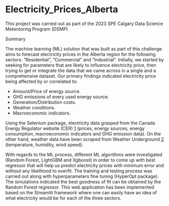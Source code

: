 # Electricity_Prices_Alberta
This project was carried out as part of the 2023 SPE Calgary Data Science Metentoring Program (DSMP)

Summary

  The machine learning (ML) solution that was built as part of this challenge aims to forecast electricity prices in the Alberta region for the following sectors: “Residential”, “Commercial” and “Industrial”.
Initially, we started by seeking for parameters that are likely to influence electricity price, then trying to get or integrate the data that we came across in a single and a comprehensive dataset. Our primary findings indicated electricity price being affected by or correlated to:
-	Amount/Price of energy source.
-	GHG emissions of every used energy source.
-	Generation/Distribution costs.
-	Weather conditions.
-	Macroeconomic indicators.

  Using the Selenium package, electricity data grasped from the Canada Energy Regulator website (CER) [1] (prices, energy sources, energy consumption, macroeconomic indicators and GHG emission data). On the other hand, weather data have been scraped from Weather Underground [2] (temperature, humidity, wind speed).

  With regards to the ML process, different ML algorithms were investigated (Random Forest, LightGBM and Xgboost) in order to come up with best regressor that will help us predict electricity prices with minimum error and without any likelihood to overfit. The training and testing process was carried out along with hyperparameters fine tuning (HyperOpt package). The simulations indicated the best goodness of fit can be obtained by the Random Forest regressor.
 	This web application has been implemented based on the Streamlit framework where one can easily have an idea of what electricity would be for each of the three sectors.

[1]: https://apps.cer-rec.gc.ca/ftrppndc/dflt.aspx?GoCTemplateCulture=en-CA

[2]: https://www.wunderground.com/
